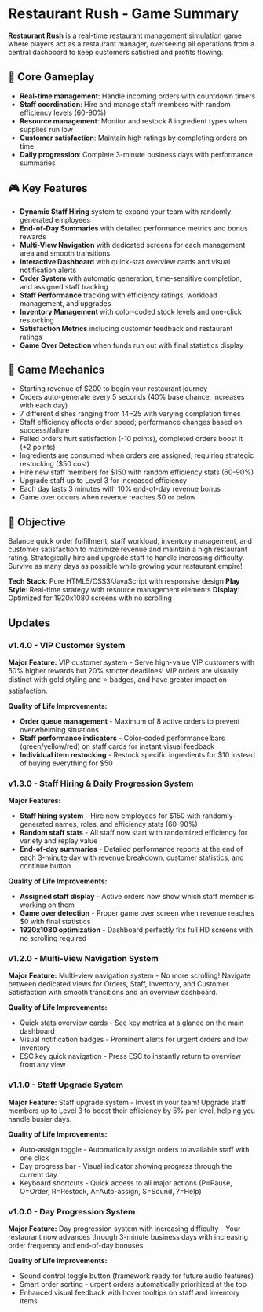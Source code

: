 # Restaurant Rush - Game Summary

**Restaurant Rush** is a real-time restaurant management simulation game where players act as a restaurant manager, overseeing all operations from a central dashboard to keep customers satisfied and profits flowing.

## 🎯 Core Gameplay
- **Real-time management**: Handle incoming orders with countdown timers
- **Staff coordination**: Hire and manage staff members with random efficiency levels (60-90%)
- **Resource management**: Monitor and restock 8 ingredient types when supplies run low
- **Customer satisfaction**: Maintain high ratings by completing orders on time
- **Daily progression**: Complete 3-minute business days with performance summaries

## 🎮 Key Features
- **Dynamic Staff Hiring** system to expand your team with randomly-generated employees
- **End-of-Day Summaries** with detailed performance metrics and bonus rewards
- **Multi-View Navigation** with dedicated screens for each management area and smooth transitions
- **Interactive Dashboard** with quick-stat overview cards and visual notification alerts
- **Order System** with automatic generation, time-sensitive completion, and assigned staff tracking
- **Staff Performance** tracking with efficiency ratings, workload management, and upgrades
- **Inventory Management** with color-coded stock levels and one-click restocking
- **Satisfaction Metrics** including customer feedback and restaurant ratings
- **Game Over Detection** when funds run out with final statistics display

## 🎲 Game Mechanics
- Starting revenue of $200 to begin your restaurant journey
- Orders auto-generate every 5 seconds (40% base chance, increases with each day)
- 7 different dishes ranging from $14-$25 with varying completion times
- Staff efficiency affects order speed; performance changes based on success/failure
- Failed orders hurt satisfaction (-10 points), completed orders boost it (+2 points)
- Ingredients are consumed when orders are assigned, requiring strategic restocking ($50 cost)
- Hire new staff members for $150 with random efficiency stats (60-90%)
- Upgrade staff up to Level 3 for increased efficiency
- Each day lasts 3 minutes with 10% end-of-day revenue bonus
- Game over occurs when revenue reaches $0 or below

## 🎯 Objective
Balance quick order fulfillment, staff workload, inventory management, and customer satisfaction to maximize revenue and maintain a high restaurant rating. Strategically hire and upgrade staff to handle increasing difficulty. Survive as many days as possible while growing your restaurant empire!

**Tech Stack**: Pure HTML5/CSS3/JavaScript with responsive design
**Play Style**: Real-time strategy with resource management elements
**Display**: Optimized for 1920x1080 screens with no scrolling

## Updates

### v1.4.0 - VIP Customer System
**Major Feature:** VIP customer system - Serve high-value VIP customers with 50% higher rewards but 20% stricter deadlines! VIP orders are visually distinct with gold styling and ⭐ badges, and have greater impact on satisfaction.

**Quality of Life Improvements:**
- **Order queue management** - Maximum of 8 active orders to prevent overwhelming situations
- **Staff performance indicators** - Color-coded performance bars (green/yellow/red) on staff cards for instant visual feedback
- **Individual item restocking** - Restock specific ingredients for $10 instead of buying everything for $50

### v1.3.0 - Staff Hiring & Daily Progression System
**Major Features:**
- **Staff hiring system** - Hire new employees for $150 with randomly-generated names, roles, and efficiency stats (60-90%)
- **Random staff stats** - All staff now start with randomized efficiency for variety and replay value
- **End-of-day summaries** - Detailed performance reports at the end of each 3-minute day with revenue breakdown, customer statistics, and continue button

**Quality of Life Improvements:**
- **Assigned staff display** - Active orders now show which staff member is working on them
- **Game over detection** - Proper game over screen when revenue reaches $0 with final statistics
- **1920x1080 optimization** - Dashboard perfectly fits full HD screens with no scrolling required

### v1.2.0 - Multi-View Navigation System
**Major Feature:** Multi-view navigation system - No more scrolling! Navigate between dedicated views for Orders, Staff, Inventory, and Customer Satisfaction with smooth transitions and an overview dashboard.

**Quality of Life Improvements:**
- Quick stats overview cards - See key metrics at a glance on the main dashboard
- Visual notification badges - Prominent alerts for urgent orders and low inventory
- ESC key quick navigation - Press ESC to instantly return to overview from any view

### v1.1.0 - Staff Upgrade System
**Major Feature:** Staff upgrade system - Invest in your team! Upgrade staff members up to Level 3 to boost their efficiency by 5% per level, helping you handle busier days.

**Quality of Life Improvements:**
- Auto-assign toggle - Automatically assign orders to available staff with one click
- Day progress bar - Visual indicator showing progress through the current day
- Keyboard shortcuts - Quick access to all major actions (P=Pause, O=Order, R=Restock, A=Auto-assign, S=Sound, ?=Help)

### v1.0.0 - Day Progression System
**Major Feature:** Day progression system with increasing difficulty - Your restaurant now advances through 3-minute business days with increasing order frequency and end-of-day bonuses.

**Quality of Life Improvements:**
- Sound control toggle button (framework ready for future audio features)
- Smart order sorting - urgent orders automatically prioritized at the top
- Enhanced visual feedback with hover tooltips on staff and inventory items
